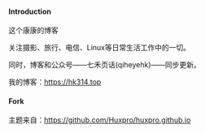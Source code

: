 #### Introduction

这个康康的博客

关注摄影、旅行、电信、Linux等日常生活工作中的一切。

同时，博客和公众号——七禾页话(qiheyehk)——同步更新。

我的博客：https://hk314.top

#### Fork

主题来自：https://github.com/Huxpro/huxpro.github.io

